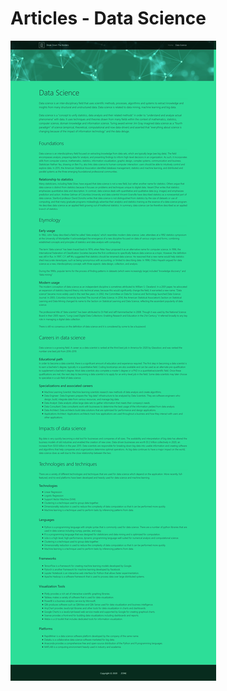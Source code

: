 # Articles - Data Science

![alt text](https://github.com/oreitor/ZONE-DjangoStackWebsiteTemplate/blob/master/articles_png/ds.png)
